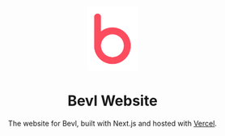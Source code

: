 <div align="center">
  <img alt="Logo" src="/public/images/favicon.svg" width="100"/>
</div>
<h1 align="center"><strong>Bevl Website</strong></h1>
<p align="center">The website for Bevl, built with Next.js and hosted with <a href="https://vercel.com">Vercel</a>.</p>
